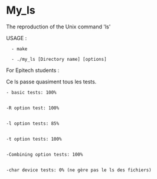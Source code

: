 # My_ls
The reproduction of the Unix command 'ls'

USAGE :

      - make
      
      - ./my_ls [Directory name] [options]
    

For Epitech students :


Ce ls passe quasiment tous les tests. 


    - basic tests: 100%


    -R option test: 100%


    -l option tests: 85%


    -t option tests: 100%


    -Combining option tests: 100%


    -char device tests: 0% (ne gère pas le ls des fichiers)
